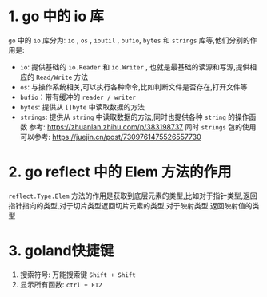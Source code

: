 # 1. go 中的 io 库
`go` 中的 `io` 库分为: `io` , `os` , `ioutil` , `bufio`, `bytes` 和 `strings` 库等,他们分别的作用是:
- `io`: 提供基础的 `io.Reader` 和 `io.Writer` , 也就是最基础的读源和写源,提供相应的 `Read/Write` 方法
- `os`: 与操作系统相关,可以执行各种命令,比如判断文件是否存在,打开文件等
- `bufio`：带有缓冲的 `reader / writer` 
- `bytes`: 提供从 `[]byte` 中读取数据的方法
- `strings`: 提供从 `string` 中读取数据的方法,同时也提供各种 `string` 的操作函数
参考: https://zhuanlan.zhihu.com/p/383198737
同时 `strings` 包的使用可以参考: https://juejin.cn/post/7309761475526557730
# 2. go  reflect 中的 Elem 方法的作用
`reflect.Type.Elem` 方法的作用是获取到底层元素的类型,比如对于指针类型,返回指针指向的类型,对于切片类型返回切片元素的类型,对于映射类型,返回映射值的类型
# 3. goland快捷键
1. 搜索符号: 万能搜索键 `Shift + Shift`
2. 显示所有函数: `ctrl + F12`
